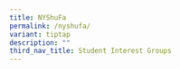 ```yaml
---
title: NYShuFa
permalink: /nyshufa/
variant: tiptap
description: ""
third_nav_title: Student Interest Groups
---
```


